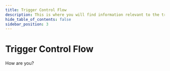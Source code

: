 ```yaml
---
title: Trigger Control Flow
description: This is where you will find information relevant to the trigger control flow.
hide_table_of_contents: false
sidebar_position: 3
---
```


# Trigger Control Flow

How are you?
